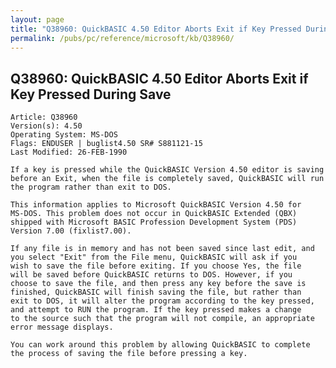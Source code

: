 ```yaml
---
layout: page
title: "Q38960: QuickBASIC 4.50 Editor Aborts Exit if Key Pressed During Save"
permalink: /pubs/pc/reference/microsoft/kb/Q38960/
---
```


## Q38960: QuickBASIC 4.50 Editor Aborts Exit if Key Pressed During Save

	Article: Q38960
	Version(s): 4.50
	Operating System: MS-DOS
	Flags: ENDUSER | buglist4.50 SR# S881121-15
	Last Modified: 26-FEB-1990
	
	If a key is pressed while the QuickBASIC Version 4.50 editor is saving
	before an Exit, when the file is completely saved, QuickBASIC will run
	the program rather than exit to DOS.
	
	This information applies to Microsoft QuickBASIC Version 4.50 for
	MS-DOS. This problem does not occur in QuickBASIC Extended (QBX)
	shipped with Microsoft BASIC Profession Development System (PDS)
	Version 7.00 (fixlist7.00).
	
	If any file is in memory and has not been saved since last edit, and
	you select "Exit" from the File menu, QuickBASIC will ask if you
	wish to save the file before exiting. If you choose Yes, the file
	will be saved before QuickBASIC returns to DOS. However, if you
	choose to save the file, and then press any key before the save is
	finished, QuickBASIC will finish saving the file, but rather than
	exit to DOS, it will alter the program according to the key pressed,
	and attempt to RUN the program. If the key pressed makes a change
	to the source such that the program will not compile, an appropriate
	error message displays.
	
	You can work around this problem by allowing QuickBASIC to complete
	the process of saving the file before pressing a key.
